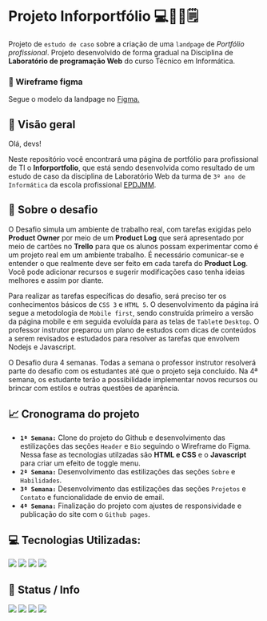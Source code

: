 # Projeto Inforportfólio 💻📱💼🗒
Projeto de `estudo de caso` sobre a criação de uma `landpage` de *Portfólio profissional*. Projeto desenvolvido de forma gradual na Disciplina de **Laboratório de programação Web** do curso Técnico em Informática.

### 🎨 Wireframe figma
Segue o modelo da landpage no [Figma.](https://www.figma.com/file/e3ibqynWILDyZbjIBL7o5N/Inforportfolio?node-id=13%3A2)



## 🔎 **Visão geral**

Olá, devs!

Neste repositório você encontrará uma página de portfólio para profissional de TI o **Inforportfolio**, que está sendo desenvolvida como resultado de um estudo de caso da disciplina de Laboratório Web da turma de `3º ano de Informática` da escola profissional [EPDJMM](https://www.instagram.com/eeepdepjosemariamelo/).

## 🦾 **Sobre o desafio**

O Desafio simula um ambiente de trabalho real, com tarefas exigidas pelo **Product Owner** por meio de um **Product Log** que será apresentado por meio de cartões no **Trello** para que os alunos possam experimentar como é um projeto real em um ambiente trabalho. É necessário comunicar-se e entender o que realmente deve ser feito em cada tarefa do **Product Log**. Você pode adicionar recursos e sugerir modificações caso tenha ideias melhores e assim por diante.

Para realizar as tarefas específicas do desafio, será preciso ter os conhecimentos básicos de `CSS 3` e `HTML 5`. O desenvolvimento da página irá segue a metodologia de `Mobile first`, sendo construída primeiro a versão da página mobile e em seguida evoluída para as telas de `Tablet`e `Desktop`. O professor instrutor preparou um plano de estudos com dicas de conteúdos a serem revisados e estudados para resolver as tarefas que envolvem Nodejs e Javascript.

O Desafio dura 4 semanas. Todas a semana o professor instrutor resolverá parte do desafio com os estudantes até que o projeto seja concluído. Na 4ª semana, os estudante terão a possibilidade implementar novos recursos ou brincar com estilos e outras questões de aparência.


## 📈 **Cronograma do projeto**

- **`1ª Semana:`** Clone do projeto do Github e desenvolvimento das estilizações das seções `Header` e `Bio` seguindo o Wireframe do Figma. Nessa fase as tecnologias utilzadas são **HTML e CSS** e o **Javascript** para criar um efeito de toggle menu.
- **`2ª Semana:`** Desenvolvimento das estilizações das seções `Sobre` e `Habilidades`.
- **`3ª Semana:`** Desenvolvimento das estilizações das seções `Projetos` e `Contato` e funcionalidade de envio de email.
- **`4ª Semana:`** Finalização do projeto com ajustes de responsividade e publicação do site com o `Github pages`.

## 💻 Tecnologias Utilizadas:

<div>
  <img src="https://img.shields.io/badge/HTML5-0A81D1?style=for-the-badge&logo=html5&logoColor=white" />
  <img src="https://img.shields.io/badge/CSS3-FF8427?style=for-the-badge&logo=css3&logoColor=white" />
  <img src="https://img.shields.io/badge/Javascript-F7DF1E?style=for-the-badge&logo=javascript&logoColor=black" />
  <img src="https://img.shields.io/badge/Node.js-43853D?style=for-the-badge&logo=node.js&logoColor=white" />
</div>

## 🚩 Status / Info

![](https://img.shields.io/badge/npm-v.8.1.0-blue)
![](https://img.shields.io/github/stars/ti-eeepdjmm/inforportfolio.svg)
![](https://img.shields.io/github/commit-activity/w/ti-eeepdjmm/inforportfolio.svg)
![](https://img.shields.io/github/license/ti-eeepdjmm/inforportfolio.svg)
